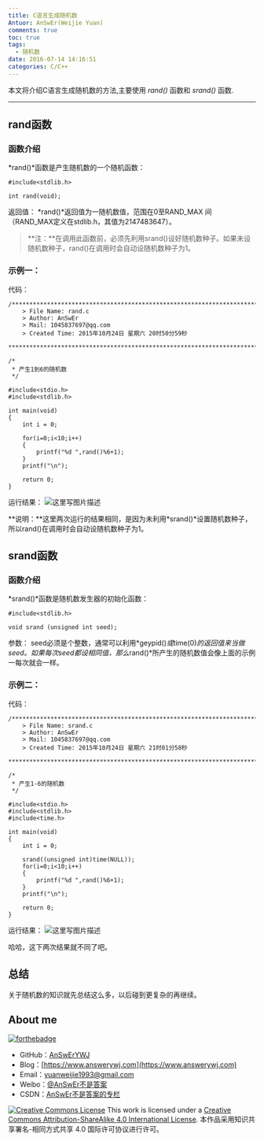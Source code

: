 ```yaml
---
title: C语言生成随机数
Antuor: AnSwEr(Weijie Yuan)
comments: true
toc: true
tags:
  - 随机数
date: 2016-07-14 14:16:51
categories: C/C++
---
```


本文将介绍C语言生成随机数的方法,主要使用 *rand()* 函数和 *srand()* 函数.

----------
<!--more-->

## rand函数

### 函数介绍
*rand()*函数是产生随机数的一个随机函数：
```
#include<stdlib.h>

int rand(void);
```
返回值：
*rand()*返回值为一随机数值，范围在0至RAND_MAX 间（RAND_MAX定义在stdlib.h，其值为2147483647）。

>**注：**在调用此函数前，必须先利用srand()设好随机数种子。如果未设随机数种子，rand()在调用时会自动设随机数种子为1。

### 示例一：
代码：
```
/*************************************************************************
	> File Name: rand.c
	> Author: AnSwEr
	> Mail: 1045837697@qq.com
	> Created Time: 2015年10月24日 星期六 20时50分59秒
 ************************************************************************/

/*
 * 产生1到6的随机数
 */

#include<stdio.h>
#include<stdlib.h>

int main(void)
{
    int i = 0;

    for(i=0;i<10;i++)
    {
        printf("%d ",rand()%6+1);
    }
    printf("\n");

    return 0;
}
```

运行结果：
![这里写图片描述](http://img.blog.csdn.net/20151024205732527)

**说明：**这里两次运行的结果相同，是因为未利用*srand()*设置随机数种子，所以rand()在调用时会自动设随机数种子为1。

## srand函数
### 函数介绍
*srand()*函数是随机数发生器的初始化函数：
```
#include<stdlib.h>

void srand (unsigned int seed);
```
参数：
seed必须是个整数，通常可以利用*geypid()*或*time(0)*的返回值来当做seed。如果每次seed都设相同值，那么*rand()*所产生的随机数值会像上面的示例一每次就会一样。

### 示例二：
代码：
```
/*************************************************************************
	> File Name: srand.c
	> Author: AnSwEr
	> Mail: 1045837697@qq.com
	> Created Time: 2015年10月24日 星期六 21时01分58秒
 ************************************************************************/

/*
 * 产生1-6的随机数
 */

#include<stdio.h>
#include<stdlib.h>
#include<time.h>

int main(void)
{
    int i = 0;

    srand((unsigned int)time(NULL));
    for(i=0;i<10;i++)
    {
        printf("%d ",rand()%6+1);
    }
    printf("\n");

    return 0;
}
```

运行结果：
![这里写图片描述](http://img.blog.csdn.net/20151024210616461)

哈哈，这下两次结果就不同了吧。

## 总结
关于随机数的知识就先总结这么多，以后碰到更复杂的再继续。

## About me
[![forthebadge](http://forthebadge.com/images/badges/ages-20-30.svg)](http://forthebadge.com)
- GitHub：[AnSwErYWJ](https://github.com/AnSwErYWJ)
- Blog：[https://www.answerywj.com](https://www.answerywj.com)
- Email：[yuanweijie1993@gmail.com](https://mail.google.com)
- Weibo：[@AnSwEr不是答案](https://weibo.com/1783591593)
- CSDN：[AnSwEr不是答案的专栏](https://blog.csdn.net/u011192270)

<a rel="license" href="http://creativecommons.org/licenses/by-sa/4.0/"><img alt="Creative Commons License" style="border-width:0" src="https://i.creativecommons.org/l/by-sa/4.0/88x31.png" /></a> This work is licensed under a <a rel="license" href="http://creativecommons.org/licenses/by-sa/4.0/">Creative Commons Attribution-ShareAlike 4.0 International License</a>.
本作品采用知识共享署名-相同方式共享 4.0 国际许可协议进行许可。

